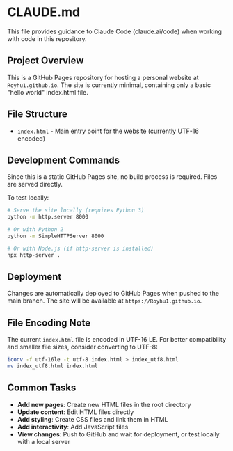 # CLAUDE.md

This file provides guidance to Claude Code (claude.ai/code) when working with code in this repository.

## Project Overview

This is a GitHub Pages repository for hosting a personal website at `Royhu1.github.io`. The site is currently minimal, containing only a basic "hello world" index.html file.

## File Structure

- `index.html` - Main entry point for the website (currently UTF-16 encoded)

## Development Commands

Since this is a static GitHub Pages site, no build process is required. Files are served directly.

To test locally:
```bash
# Serve the site locally (requires Python 3)
python -m http.server 8000

# Or with Python 2
python -m SimpleHTTPServer 8000

# Or with Node.js (if http-server is installed)
npx http-server .
```

## Deployment

Changes are automatically deployed to GitHub Pages when pushed to the main branch. The site will be available at `https://Royhu1.github.io`.

## File Encoding Note

The current `index.html` file is encoded in UTF-16 LE. For better compatibility and smaller file sizes, consider converting to UTF-8:

```bash
iconv -f utf-16le -t utf-8 index.html > index_utf8.html
mv index_utf8.html index.html
```

## Common Tasks

- **Add new pages**: Create new HTML files in the root directory
- **Update content**: Edit HTML files directly
- **Add styling**: Create CSS files and link them in HTML
- **Add interactivity**: Add JavaScript files
- **View changes**: Push to GitHub and wait for deployment, or test locally with a local server